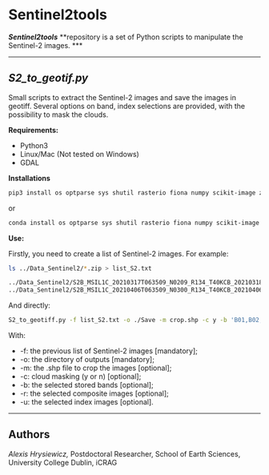 # Sentinel2tools

***Sentinel2tools*** **repository is a set of Python scripts to manipulate the Sentinel-2 images. ***

***

## *S2_to_geotif.py*

Small scripts to extract the Sentinel-2 images and save the images in geotiff. Several options on band, index selections are provided, with the possibility to mask the clouds. 

**Requirements:**
- Python3 
- Linux/Mac (Not tested on Windows)
- GDAL

**Installations**

```bash
pip3 install os optparse sys shutil rasterio fiona numpy scikit-image zipfile 
```
or
```bash
conda install os optparse sys shutil rasterio fiona numpy scikit-image zipfile 
```

**Use:**

Firstly, you need to create a list of Sentinel-2 images. For example: 

```bash
ls ../Data_Sentinel2/*.zip > list_S2.txt
```

```txt
../Data_Sentinel2/S2B_MSIL1C_20210317T063509_N0209_R134_T40KCB_20210318T154922.zip
../Data_Sentinel2/S2B_MSIL1C_20210406T063509_N0300_R134_T40KCB_20210406T075858.zip
```

And directly: 

```bash
S2_to_geotiff.py -f list_S2.txt -o ./Save -m crop.shp -c y -b 'B01,B02,B03' -r 'RGB,IR' -i 'NDVI,NDWI'
```
With: 
- -f: the previous list of Sentinel-2 images [mandatory]; 
- -o: the directory of outputs [mandatory];
- -m: the .shp file to crop the images [optional]; 
- -c: cloud masking (y or n) [optional]; 
- -b: the selected stored bands [optional]; 
- -r: the selected composite images [optional]; 
- -u: the selected index images [optional]. 

***

## Authors

*Alexis Hrysiewicz,* Postdoctoral Researcher, School of Earth Sciences, University College Dublin, iCRAG
